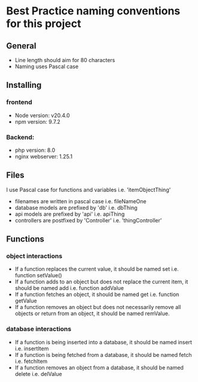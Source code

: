# Best Practice naming conventions for this project
## General
- Line length should aim for 80 characters
- Naming uses Pascal case
## Installing
### frontend
- Node version: v20.4.0
- npm version: 9.7.2
### Backend:
- php version: 8.0
- nginx webserver: 1.25.1
## Files
I use Pascal case for functions and variables i.e. 'itemObjectThing'
- filenames are written in pascal case i.e. fileNameOne
- database models are prefixed by 'db' i.e. dbThing
- api models are prefixed by 'api' i.e. apiThing
- controllers are postfixed by 'Controller' i.e. 'thingController'
## Functions
### object interactions
- If a function replaces the current value, it should be named set i.e. function setValue()
- If a function adds to an object but does not replace the current item, it should be named add i.e. function addValue
- If a function fetches an object, it should be named get i.e. function getValue
- If a function removes an object but does not necessarily remove all objects or return from an object, it should be named remValue.

### database interactions
- If a function is being inserted into a database, it should be named insert i.e. insertItem
- If a function is being fetched from a database, it should be named fetch i.e. fetchItem
- If a function removes an object from a database, it should be named delete i.e. delValue 